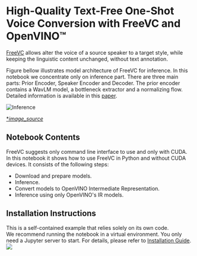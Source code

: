 # High-Quality Text-Free One-Shot Voice Conversion with FreeVC and OpenVINO™
[FreeVC](https://github.com/OlaWod/FreeVC) allows alter the voice of a source speaker to a target style, 
while keeping the linguistic content unchanged, without text annotation.


Figure bellow illustrates model architecture of FreeVC for inference. In this notebook we concentrate only on 
inference part. There are three main parts: Prior Encoder, Speaker Encoder and Decoder. 
The prior encoder contains a WavLM model, a bottleneck extractor and a normalizing flow. 
Detailed information is available in this [paper](https://arxiv.org/abs/2210.15418).


![Inference](https://github.com/OlaWod/FreeVC/blob/main/resources/infer.png?raw=true)

[**image_source*](https://github.com/OlaWod/FreeVC)

## Notebook Contents

FreeVC suggests only command line interface to use and only with CUDA. In this notebook it shows how to use FreeVC 
in Python and without CUDA devices. It consists of the following steps:
- Download and prepare models.
- Inference.
- Convert models to OpenVINO Intermediate Representation.
- Inference using only OpenVINO's IR models.


## Installation Instructions
This is a self-contained example that relies solely on its own code.</br>
We recommend running the notebook in a virtual environment. You only need a Jupyter server to start.
For details, please refer to [Installation Guide](../../README.md).
<img referrerpolicy="no-referrer-when-downgrade" src="https://static.scarf.sh/a.png?x-pxid=5b5a4db0-7875-4bfb-bdbd-01698b5b1a77&file=notebooks/freevc-voice-conversion/README.md" />
